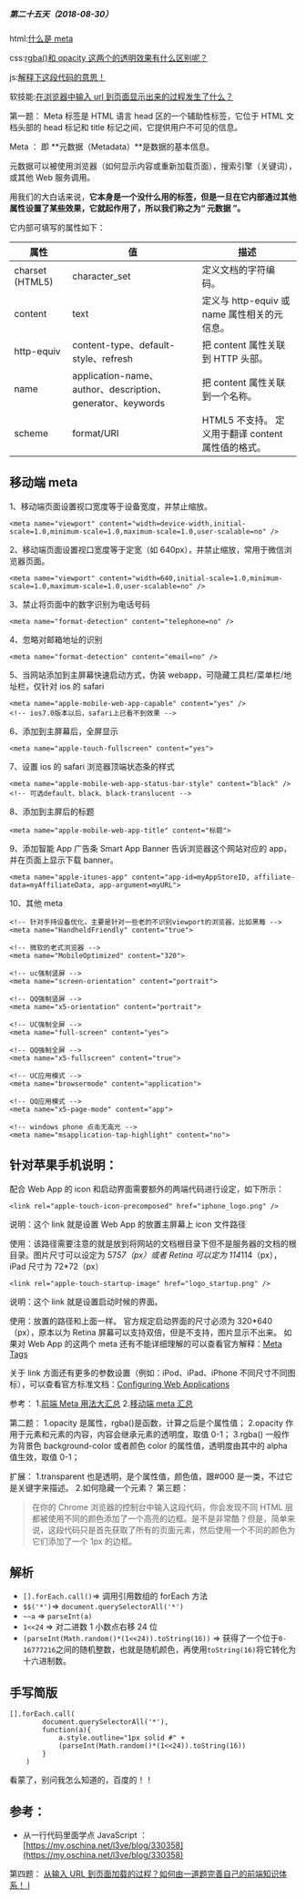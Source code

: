 ##### 第二十五天（2018-08-30）

html:[什么是 meta](https://github.com/zivenday/learning/issues/99)

css:[rgba()和 opacity 这两个的透明效果有什么区别呢？](https://github.com/zivenday/learning/issues/100)

js:[解释下这段代码的意思！](https://github.com/zivenday/learning/issues/101)

软技能:[在浏览器中输入 url 到页面显示出来的过程发生了什么？](https://github.com/zivenday/learning/issues/102)

第一题：
Meta 标签是 HTML 语言 head 区的一个辅助性标签，它位于 HTML 文档头部的 head 标记和 title 标记之间，它提供用户不可见的信息。

Meta ： 即 **元数据（Metadata）**是数据的基本信息。

元数据可以被使用浏览器（如何显示内容或重新加载页面），搜索引擎（关键词），或其他 Web 服务调用。

用我们的大白话来说，**它本身是一个没什么用的标签，但是一旦在它内部通过其他属性设置了某些效果，它就起作用了，所以我们称之为“ 元数据 ”。**

它内部可填写的属性如下：

| 属性            | 值                                                         | 描述                                               |
| --------------- | ---------------------------------------------------------- | -------------------------------------------------- |
| charset (HTML5) | character_set                                              | 定义文档的字符编码。                               |
| content         | text                                                       | 定义与 http-equiv 或 name 属性相关的元信息。       |
| http-equiv      | content-type、default-style、refresh                       | 把 content 属性关联到 HTTP 头部。                  |
| name            | application-name、author、description、generator、keywords | 把 content 属性关联到一个名称。                    |
| scheme          | format/URI                                                 | HTML5 不支持。 定义用于翻译 content 属性值的格式。 |

## 移动端 meta

1、移动端页面设置视口宽度等于设备宽度，并禁止缩放。

```
<meta name="viewport" content="width=device-width,initial-scale=1.0,minimum-scale=1.0,maximum-scale=1.0,user-scalable=no" />

```

2、移动端页面设置视口宽度等于定宽（如 640px），并禁止缩放，常用于微信浏览器页面。

```
<meta name="viewport" content="width=640,initial-scale=1.0,minimum-scale=1.0,maximum-scale=1.0,user-scalable=no" />

```

3、禁止将页面中的数字识别为电话号码

```
<meta name="format-detection" content="telephone=no" />

```

4、忽略对邮箱地址的识别

```
<meta name="format-detection" content="email=no" />

```

5、当网站添加到主屏幕快速启动方式，伪装 webapp，可隐藏工具栏/菜单栏/地址栏，仅针对 ios 的 safari

```
<meta name="apple-mobile-web-app-capable" content="yes" />
<!-- ios7.0版本以后，safari上已看不到效果 -->

```

6、添加到主屏幕后，全屏显示

```
<meta name="apple-touch-fullscreen" content="yes">

```

7、设置 ios 的 safari 浏览器顶端状态条的样式

```
<meta name="apple-mobile-web-app-status-bar-style" content="black" />
<!-- 可选default、black、black-translucent -->

```

8、添加到主屏后的标题

```
<meta name="apple-mobile-web-app-title" content="标题">

```

9、添加智能 App 广告条 Smart App Banner
告诉浏览器这个网站对应的 app，并在页面上显示下载 banner。

```
<meta name="apple-itunes-app" content="app-id=myAppStoreID, affiliate-data=myAffiliateData, app-argument=myURL">

```

10、其他 meta

```
<!-- 针对手持设备优化，主要是针对一些老的不识别viewport的浏览器，比如黑莓 -->
<meta name="HandheldFriendly" content="true">

<!-- 微软的老式浏览器 -->
<meta name="MobileOptimized" content="320">

<!-- uc强制竖屏 -->
<meta name="screen-orientation" content="portrait">

<!-- QQ强制竖屏 -->
<meta name="x5-orientation" content="portrait">

<!-- UC强制全屏 -->
<meta name="full-screen" content="yes">

<!-- QQ强制全屏 -->
<meta name="x5-fullscreen" content="true">

<!-- UC应用模式 -->
<meta name="browsermode" content="application">

<!-- QQ应用模式 -->
<meta name="x5-page-mode" content="app">

<!-- windows phone 点击无高光 -->
<meta name="msapplication-tap-highlight" content="no">

```

## 针对苹果手机说明：

配合 Web App 的 icon 和启动界面需要额外的两端代码进行设定，如下所示：

```
<link rel="apple-touch-icon-precomposed" href="iphone_logo.png" />

```

说明：这个 link 就是设置 Web App 的放置主屏幕上 icon 文件路径

使用：该路径需要注意的就是放到将网站的文档根目录下但不是服务器的文档的根目录。图片尺寸可以设定为 57*57（px）或者 Retina 可以定为 114*114（px），iPad 尺寸为 72\*72（px）

```
<link rel="apple-touch-startup-image" href="logo_startup.png" />

```

说明：这个 link 就是设置启动时候的界面。

使用：放置的路径和上面一样。
官方规定启动界面的尺寸必须为 320\*640（px），原本以为 Retina 屏幕可以支持双倍，但是不支持，图片显示不出来。
如果对 Web App 的这两个 meta 还有不能详细理解的可以查看官方解释：[Meta Tags](https://developer.apple.com/safari/resources/#documentation/appleapplications/reference/SafariHTMLRef/Articles/MetaTags.html)

关于 link 方面还有更多的参数设置（例如：iPod、iPad、iPhone 不同尺寸不同图标），可以查看官方标准文档：[Configuring Web Applications](https://developer.apple.com/safari/resources/#documentation/AppleApplications/Reference/SafariWebContent/ConfiguringWebApplications/ConfiguringWebApplications.html)

参考： 1.[前端 Meta 用法大汇总](http://www.jianshu.com/p/850d2a209ba8) 2.[移动端 meta 汇总](http://www.cnblogs.com/futai/p/5343969.html)

第二题：
1.opacity 是属性，rgba()是函数，计算之后是个属性值；
2.opacity 作用于元素和元素的内容，内容会继承元素的透明度，取值 0-1；
3.rgba() 一般作为背景色 background-color 或者颜色 color 的属性值，透明度由其中的 alpha 值生效，取值 0-1；

扩展：
1.transparent 也是透明，是个属性值，颜色值，跟#000 是一类，不过它是关键字来描述。 2.如何隐藏一个元素？
第三题：

> 在你的 Chrome 浏览器的控制台中输入这段代码，你会发现不同 HTML 层都被使用不同的颜色添加了一个高亮的边框。是不是非常酷？但是，简单来说，这段代码只是首先获取了所有的页面元素，然后使用一个不同的颜色为它们添加了一个 1px 的边框。

## 解析

-   `[].forEach.call()`=> 调用引用数组的 forEach 方法
-   `$$('*')`=> `document.querySelectorAll('*')`
-   `~~a` => `parseInt(a)`
-   `1<<24` => 对二进数 1 小数点右移 24 位
-   `(parseInt(Math.random()*(1<<24)).toString(16))` => 获得了一个位于`0-16777216`之间的随机整数，也就是随机颜色，再使用`toString(16)`将它转化为十六进制数。

## 手写简版

```
[].forEach.call(
        document.querySelectorAll('*'),
        function(a){
            a.style.outline="1px solid #" +
            (parseInt(Math.random()*(1<<24)).toString(16))
        }
    )

```

看蒙了，别问我怎么知道的，百度的！！

## 参考：

-   从一行代码里面学点 JavaScript ：[https://my.oschina.net/l3ve/blog/330358](https://my.oschina.net/l3ve/blog/330358)

第四题：
[从输入 URL 到页面加载的过程？如何由一道题完善自己的前端知识体系！
l](https://dailc.github.io/2018/03/12/whenyouenteraurl.html)

